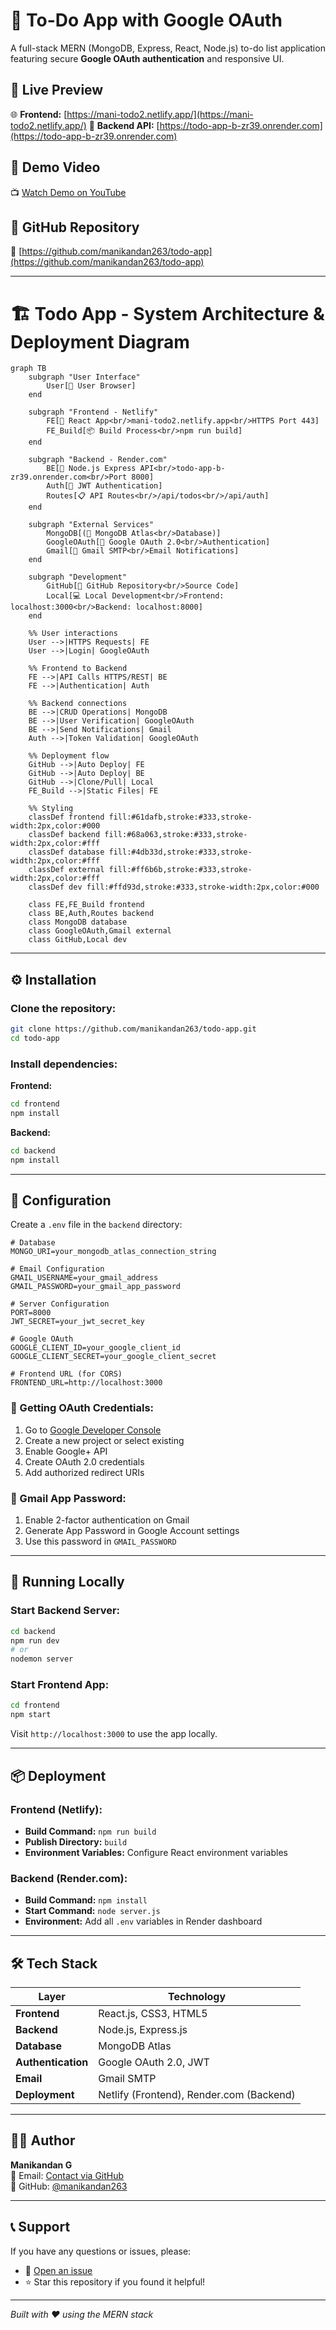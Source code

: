 # 📝 To-Do App with Google OAuth

A full-stack MERN (MongoDB, Express, React, Node.js) to-do list application featuring secure **Google OAuth authentication** and responsive UI.

## 🔗 Live Preview
🌐 **Frontend:** [https://mani-todo2.netlify.app/](https://mani-todo2.netlify.app/)
🚀 **Backend API:** [https://todo-app-b-zr39.onrender.com](https://todo-app-b-zr39.onrender.com)

## 🎥 Demo Video
📺 [Watch Demo on YouTube](https://youtu.be/wfKfXrQL90o?si=VwJ2Si6cJRIQBe5j)

## 📂 GitHub Repository
📁 [https://github.com/manikandan263/todo-app](https://github.com/manikandan263/todo-app)

---
# 🏗️ Todo App - System Architecture & Deployment Diagram

```mermaid
graph TB
    subgraph "User Interface"
        User[👤 User Browser]
    end
    
    subgraph "Frontend - Netlify"
        FE[🎨 React App<br/>mani-todo2.netlify.app<br/>HTTPS Port 443]
        FE_Build[📦 Build Process<br/>npm run build]
    end
    
    subgraph "Backend - Render.com"
        BE[🚀 Node.js Express API<br/>todo-app-b-zr39.onrender.com<br/>Port 8000]
        Auth[🔐 JWT Authentication]
        Routes[📋 API Routes<br/>/api/todos<br/>/api/auth]
    end
    
    subgraph "External Services"
        MongoDB[(🍃 MongoDB Atlas<br/>Database)]
        GoogleOAuth[🔑 Google OAuth 2.0<br/>Authentication]
        Gmail[📧 Gmail SMTP<br/>Email Notifications]
    end
    
    subgraph "Development"
        GitHub[📁 GitHub Repository<br/>Source Code]
        Local[💻 Local Development<br/>Frontend: localhost:3000<br/>Backend: localhost:8000]
    end
    
    %% User interactions
    User -->|HTTPS Requests| FE
    User -->|Login| GoogleOAuth
    
    %% Frontend to Backend
    FE -->|API Calls HTTPS/REST| BE
    FE -->|Authentication| Auth
    
    %% Backend connections
    BE -->|CRUD Operations| MongoDB
    BE -->|User Verification| GoogleOAuth
    BE -->|Send Notifications| Gmail
    Auth -->|Token Validation| GoogleOAuth
    
    %% Deployment flow
    GitHub -->|Auto Deploy| FE
    GitHub -->|Auto Deploy| BE
    GitHub -->|Clone/Pull| Local
    FE_Build -->|Static Files| FE
    
    %% Styling
    classDef frontend fill:#61dafb,stroke:#333,stroke-width:2px,color:#000
    classDef backend fill:#68a063,stroke:#333,stroke-width:2px,color:#fff
    classDef database fill:#4db33d,stroke:#333,stroke-width:2px,color:#fff
    classDef external fill:#ff6b6b,stroke:#333,stroke-width:2px,color:#fff
    classDef dev fill:#ffd93d,stroke:#333,stroke-width:2px,color:#000
    
    class FE,FE_Build frontend
    class BE,Auth,Routes backend
    class MongoDB database
    class GoogleOAuth,Gmail external
    class GitHub,Local dev
```

---

## ⚙️ Installation

### Clone the repository:
```bash
git clone https://github.com/manikandan263/todo-app.git
cd todo-app
```

### Install dependencies:

**Frontend:**
```bash
cd frontend
npm install
```

**Backend:**
```bash
cd backend
npm install
```

---

## 🔐 Configuration

Create a `.env` file in the `backend` directory:

```env
# Database
MONGO_URI=your_mongodb_atlas_connection_string

# Email Configuration
GMAIL_USERNAME=your_gmail_address
GMAIL_PASSWORD=your_gmail_app_password

# Server Configuration
PORT=8000
JWT_SECRET=your_jwt_secret_key

# Google OAuth
GOOGLE_CLIENT_ID=your_google_client_id
GOOGLE_CLIENT_SECRET=your_google_client_secret

# Frontend URL (for CORS)
FRONTEND_URL=http://localhost:3000
```

### 🔑 Getting OAuth Credentials:
1. Go to [Google Developer Console](https://console.developers.google.com/)
2. Create a new project or select existing
3. Enable Google+ API
4. Create OAuth 2.0 credentials
5. Add authorized redirect URIs

### 📧 Gmail App Password:
1. Enable 2-factor authentication on Gmail
2. Generate App Password in Google Account settings
3. Use this password in `GMAIL_PASSWORD`

---

## 🧪 Running Locally

### Start Backend Server:
```bash
cd backend
npm run dev
# or
nodemon server
```

### Start Frontend App:
```bash
cd frontend
npm start
```

Visit `http://localhost:3000` to use the app locally.

---

## 📦 Deployment

### Frontend (Netlify):
- **Build Command:** `npm run build`
- **Publish Directory:** `build`
- **Environment Variables:** Configure React environment variables

### Backend (Render.com):
- **Build Command:** `npm install`
- **Start Command:** `node server.js`
- **Environment:** Add all `.env` variables in Render dashboard

---

## 🛠️ Tech Stack

| Layer | Technology |
|-------|------------|
| **Frontend** | React.js, CSS3, HTML5 |
| **Backend** | Node.js, Express.js |
| **Database** | MongoDB Atlas |
| **Authentication** | Google OAuth 2.0, JWT |
| **Email** | Gmail SMTP |
| **Deployment** | Netlify (Frontend), Render.com (Backend) |

---

## 🙋‍♂️ Author

**Manikandan G**  
📧 Email: [Contact via GitHub](https://github.com/manikandan263)  
🐙 GitHub: [@manikandan263](https://github.com/manikandan263)

---

## 📞 Support

If you have any questions or issues, please:
- 🐛 [Open an issue](https://github.com/manikandan263/todo-app/issues)
- ⭐ Star this repository if you found it helpful!

---

*Built with ❤️ using the MERN stack*
